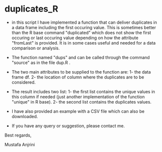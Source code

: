 # duplicates_R

- in this script I have implemented a function that can deliver duplicates in a data frame including the first occuring value. This is sometimes better than the R base command "duplicated" which does not show the first occuring or last occuring value depending on how the attribute "fromLast" is provided. It is in some cases useful and needed for a data comparison or analysis.

- The function named "dups" and can be called through the command "source" as in the file dup.R .

- The two main attributes to be supplied to the function are:
1- the data frame df.
2- the location of column where the duplicates are to be considered.

- The result includes two list:
1- the first list contains the unique values in this column if needed (just another implementation of the function "unique" in R base).
2- the second list contains the duplicates values.

- I have also provided an example with a CSV file which can also be downloaded.

- If you have any query or suggestion, please contact me.

Best regards,

Mustafa Anjrini



